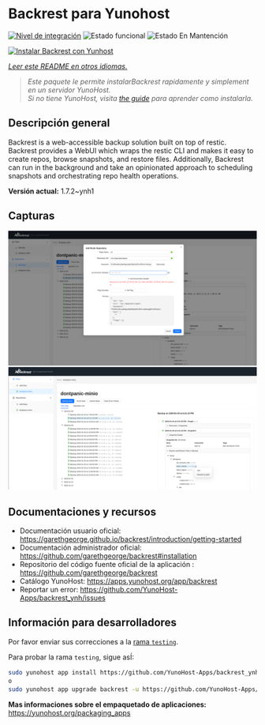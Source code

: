 <!--
Este archivo README esta generado automaticamente<https://github.com/YunoHost/apps/tree/master/tools/readme_generator>
No se debe editar a mano.
-->

# Backrest para Yunohost

[![Nivel de integración](https://apps.yunohost.org/badge/integration/backrest)](https://ci-apps.yunohost.org/ci/apps/backrest/)
![Estado funcional](https://apps.yunohost.org/badge/state/backrest)
![Estado En Mantención](https://apps.yunohost.org/badge/maintained/backrest)

[![Instalar Backrest con Yunhost](https://install-app.yunohost.org/install-with-yunohost.svg)](https://install-app.yunohost.org/?app=backrest)

*[Leer este README en otros idiomas.](./ALL_README.md)*

> *Este paquete le permite instalarBackrest rapidamente y simplement en un servidor YunoHost.*  
> *Si no tiene YunoHost, visita [the guide](https://yunohost.org/install) para aprender como instalarla.*

## Descripción general

Backrest is a web-accessible backup solution built on top of restic. Backrest provides a WebUI which wraps the restic CLI and makes it easy to create repos, browse snapshots, and restore files. Additionally, Backrest can run in the background and take an opinionated approach to scheduling snapshots and orchestrating repo health operations.


**Versión actual:** 1.7.2~ynh1

## Capturas

![Captura de Backrest](./doc/screenshots/68747470733a2f2f663030302e6261636b626c617a6562322e636f6d2f66696c652f6773686172652f73637265656e73686f74732f323032342f53637265656e73686f742b66726f6d2b323032342d30312d30342b31382d31392d35302e706e67.png)
![Captura de Backrest](./doc/screenshots/68747470733a2f2f663030302e6261636b626c617a6562322e636f6d2f66696c652f6773686172652f73637265656e73686f74732f323032342f53637265656e73686f742b66726f6d2b323032342d30312d30342b31382d33302d31342e706e67.png)

## Documentaciones y recursos

- Documentación usuario oficial: <https://garethgeorge.github.io/backrest/introduction/getting-started>
- Documentación administrador oficial: <https://github.com/garethgeorge/backrest#installation>
- Repositorio del código fuente oficial de la aplicación : <https://github.com/garethgeorge/backrest>
- Catálogo YunoHost: <https://apps.yunohost.org/app/backrest>
- Reportar un error: <https://github.com/YunoHost-Apps/backrest_ynh/issues>

## Información para desarrolladores

Por favor enviar sus correcciones a la [rama `testing`](https://github.com/YunoHost-Apps/backrest_ynh/tree/testing).

Para probar la rama `testing`, sigue asÍ:

```bash
sudo yunohost app install https://github.com/YunoHost-Apps/backrest_ynh/tree/testing --debug
o
sudo yunohost app upgrade backrest -u https://github.com/YunoHost-Apps/backrest_ynh/tree/testing --debug
```

**Mas informaciones sobre el empaquetado de aplicaciones:** <https://yunohost.org/packaging_apps>
